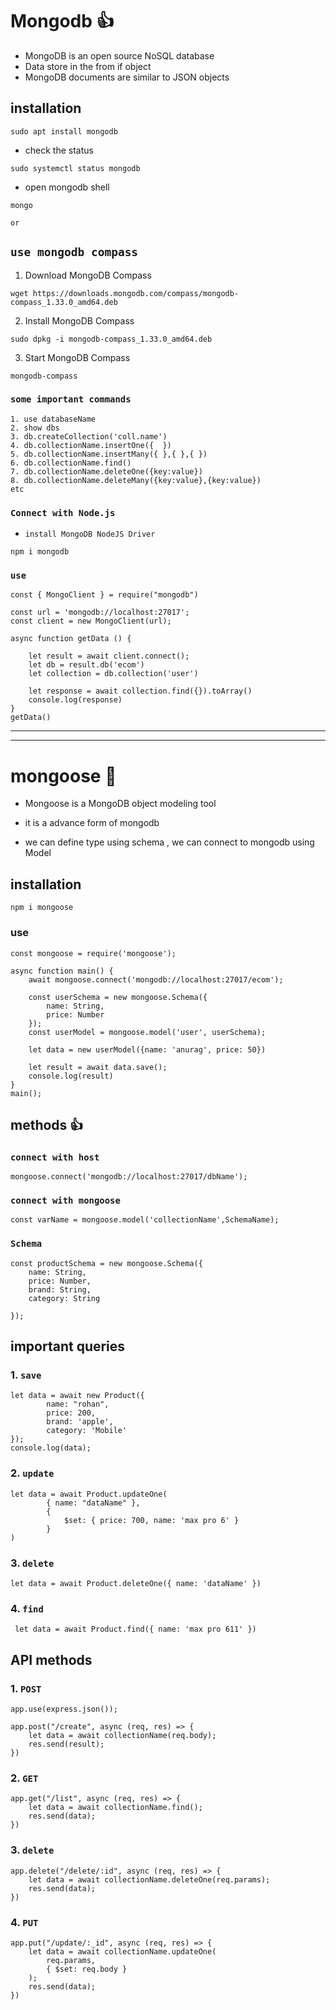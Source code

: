 # Mongodb 👍
* MongoDB is an open source NoSQL database 
* Data store in the from if object
* MongoDB documents are similar to JSON objects 

## installation

```
sudo apt install mongodb
```
* check the status 
```
sudo systemctl status mongodb
```
* open mongodb shell
```
mongo
```

`or`

## `use mongodb compass`

1. Download MongoDB Compass
```
wget https://downloads.mongodb.com/compass/mongodb-compass_1.33.0_amd64.deb
```

2. Install MongoDB Compass
```
sudo dpkg -i mongodb-compass_1.33.0_amd64.deb
```

3. Start MongoDB Compass
```
mongodb-compass
```

### `some important commands`
```
1. use databaseName
2. show dbs
3. db.createCollection('coll.name')
4. db.collectionName.insertOne({  })
5. db.collectionName.insertMany({ },{ },{ })
6. db.collectionName.find()
7. db.collectionName.deleteOne({key:value})
8. db.collectionName.deleteMany({key:value},{key:value})
etc
```

### `Connect with Node.js `

* `install MongoDB NodeJS Driver`
```
npm i mongodb
```
### `use`
```
const { MongoClient } = require("mongodb")

const url = 'mongodb://localhost:27017';
const client = new MongoClient(url);

async function getData () {
    
    let result = await client.connect();
    let db = result.db('ecom')   
    let collection = db.collection('user')

    let response = await collection.find({}).toArray()
    console.log(response) 
}
getData()
```


---------------------
---------------------

# mongoose 🥇
* Mongoose is a MongoDB object modeling tool 

* it is a advance form of mongodb

* we can define type using schema , we can connect to mongodb using Model


## installation

```
npm i mongoose
```

### use
```
const mongoose = require('mongoose');

async function main() {
    await mongoose.connect('mongodb://localhost:27017/ecom');

    const userSchema = new mongoose.Schema({
        name: String,
        price: Number
    });
    const userModel = mongoose.model('user', userSchema);
    
    let data = new userModel({name: 'anurag', price: 50})

    let result = await data.save();
    console.log(result)
}
main();
```

## methods 👍

### `connect with host`
```
mongoose.connect('mongodb://localhost:27017/dbName');
```


### `connect with mongoose`
```
const varName = mongoose.model('collectionName',SchemaName);
```


### `Schema`
```
const productSchema = new mongoose.Schema({
    name: String,
    price: Number,
    brand: String,
    category: String

});
```


## important queries

### 1. `save`
```
let data = await new Product({
        name: "rohan",
        price: 200,
        brand: 'apple',
        category: 'Mobile'
});
console.log(data);
```


### 2. `update`
```
let data = await Product.updateOne(
        { name: "dataName" },
        {
            $set: { price: 700, name: 'max pro 6' }
        }
)
```

### 3. `delete`
```
let data = await Product.deleteOne({ name: 'dataName' })
```

### 4. `find`
```
 let data = await Product.find({ name: 'max pro 611' })
```

## API methods

### 1. `POST`
```
app.use(express.json());

app.post("/create", async (req, res) => {
    let data = await collectionName(req.body);
    res.send(result);
})
```

### 2. `GET`
```
app.get("/list", async (req, res) => {
    let data = await collectionName.find();
    res.send(data);
})
```

### 3. `delete`
```
app.delete("/delete/:id", async (req, res) => {
    let data = await collectionName.deleteOne(req.params);
    res.send(data);
})
```

### 4. `PUT`
```
app.put("/update/:_id", async (req, res) => {
    let data = await collectionName.updateOne(
        req.params, 
        { $set: req.body }
    );
    res.send(data);
})
```

